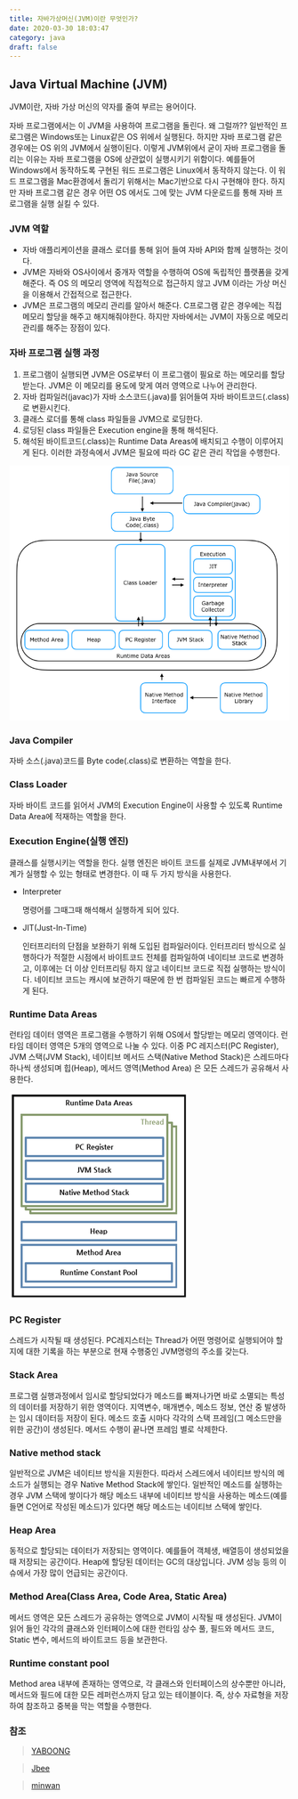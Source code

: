 ```yaml
---
title: 자바가상머신(JVM)이란 무엇인가?
date: 2020-03-30 18:03:47
category: java
draft: false
---
```


## Java Virtual Machine (JVM)
JVM이란, 자바 가상 머신의 약자를 줄여 부르는 용어이다.

자바 프로그램에서는 이 JVM을 사용하여 프로그램을 돌린다. 왜 그럴까??
일반적인 프로그램은 Windows또는 Linux같은 OS 위에서 실행된다. 하지만 자바 프로그램 같은 경우에는 OS 위의 JVM에서 실행이된다. 이렇게 JVM위에서 굳이 자바 프로그램을 돌리는 이유는 자바 프로그램을 OS에 상관없이 실행시키기 위함이다.
예를들어 Windows에서 동작하도록 구현된 워드 프로그램은 Linux에서 동작하지 않는다. 이 워드 프로그램을 Mac환경에서 돌리기 위해서는 Mac기반으로 다시 구현해야 한다. 하지만 자바 프로그램 같은 경우 어떤 OS 에서도 그에 맞는 JVM 다운로드를 통해 자바 프로그램을 실행 실킬 수 있다.

### JVM 역할
- 자바 애플리케이션을 클래스 로더를 통해 읽어 들여 자바 API와 함께 실행하는 것이다.
- JVM은 자바와 OS사이에서 중개자 역할을 수행하여 OS에 독립적인 플랫폼을 갖게 해준다. 즉 OS 의 메모리 영역에 직접적으로 접근하지 않고 JVM 이라는 가상 머신을 이용해서 간접적으로 접근한다.
- JVM은 프로그램의 메모리 관리를 알아서 해준다. C프로그램 같은 경우에는 직접 메모리 할당을 해주고 해지해줘야한다. 하지만 자바에서는 JVM이 자동으로 메모리 관리를 해주는 장점이 있다.

### 자바 프로그램 실행 과정
1. 프로그램이 실행되면 JVM은 OS로부터 이 프로그램이 필요로 하는 메모리를 할당받는다. JVM은 이 메모리를 용도에 맞게 여러 영역으로 나누어 관리한다.
2. 자바 컴파일러(javac)가 자바 소스코드(.java)를 읽어들여 자바 바이트코드(.class)로 변환시킨다.
3. 클래스 로더를 통해 class 파일들을 JVM으로 로딩한다.
4. 로딩된 class 파일들은 Execution engine을 통해 해석된다.
5. 해석된 바이트코드(.class)는 Runtime Data Areas에 배치되고 수행이 이루어지게 된다. 이러한 과정속에서 JVM은 필요에 따라 GC 같은 관리 작업을 수행한다.

![](../../assets/jvm.png)

### Java Compiler
자바 소스(.java)코드를 Byte code(.class)로 변환하는 역할을 한다.

### Class Loader
자바 바이트 코드를 읽어서 JVM의 Execution Engine이 사용할 수 있도록 Runtime Data Area에 적재하는 역할을 한다.

### Execution Engine(실행 엔진)
클래스를 실행시키는 역할을 한다. 실행 엔진은 바이트 코드를 실제로 JVM내부에서 기계가 실행할 수 있는 형태로 변경한다. 이 때 두 가지 방식을 사용한다.
- Interpreter

  명령어를 그때그때 해석해서 실행하게 되어 있다.

- JIT(Just-In-Time)

  인터프리터의 단점을 보완하기 위해 도입된 컴파일러이다. 인터프리터 방식으로 실행하다가 적절한 시점에서 바이트코드 전체를 컴파일하여 네이티브 코드로 변경하고, 이후에는 더 이상 인터프리팅 하지 않고 네이티브 코드로 직접 실행하는 방식이다. 네이티브 코드는 캐시에 보관하기 때문에 한 번 컴파일된 코드는 빠르게 수행하게 된다.

### Runtime Data Areas
런타임 데이터 영역은 프로그램을 수행하기 위해 OS에서 할당받는 메모리 영역이다. 런타임 데이터 영역은 5개의 영역으로 나눌 수 있다. 이중 PC 레지스터(PC Register), JVM 스택(JVM Stack), 네이티브 메서드 스택(Native Method Stack)은 스레드마다 하나씩 생성되며 힙(Heap), 메서드 영역(Method Area) 은 모든 스레드가 공유해서 사용한다.

![](../../assets/runtimearea.png)

### PC Register
스레드가 시작될 때 생성된다. PC레지스터는 Thread가 어떤 명령어로 실행되어야 할지에 대한 기록을 하는 부분으로 현재 수행중인 JVM명령의 주소를 갖는다.

### Stack Area
프로그램 실행과정에서 임시로 할당되었다가 메소드를 빠져나가면 바로 소멸되는 특성의 데이터를 저장하기 위한 영역이다. 지역변수, 매개변수, 메소드 정보, 연산 중 발생하는 임시 데이터등 저장이 된다. 메소드 호출 시마다 각각의 스택 프레임(그 메소드만을 위한 공간)이 생성된다. 메서드 수행이 끝나면 프레임 별로 삭제한다.

### Native method stack
일반적으로 JVM은 네이티브 방식을 지원한다. 따라서 스레드에서 네이티브 방식의 메소드가 실행되는 경우 Native Method Stack에 쌓인다. 일반적인 메소드를 실행하는 경우 JVM 스택에 쌓이다가 해당 메소드 내부에 네이티브 방식을 사용하는 메소드(예를 들면 C언어로 작성된 메소드)가 있다면 해당 메소드는 네이티브 스택에 쌓인다.

### Heap Area
동적으로 할당되는 데이터가 저장되는 영역이다. 예를들어 객체생, 배열등이 생성되었을 때 저장되는 공간이다. Heap에 할당된 데이터는 GC의 대상입니다. JVM 성능 등의 이슈에서 가장 많이 언급되는 공간이다.

### Method Area(Class Area, Code Area, Static Area)
메서드 영역은 모든 스레드가 공유하는 영역으로 JVM이 시작될 때 생성된다. JVM이 읽어 들인 각각의 클래스와 인터페이스에 대한 런타임 상수 풀, 필드와 메서드 코드, Static 변수, 메서드의 바이트코드 등을 보관한다.

### Runtime constant pool
Method area 내부에 존재하는 영역으로, 각 클래스와 인터페이스의 상수뿐만 아니라, 메서드와 필드에 대한 모든 레퍼런스까지 담고 있는 테이블이다. 즉, 상수 자료형을 저장하여 참조하고 중복을 막는 역할을 수행한다.


### 참조
> [YABOONG](https://yaboong.github.io/java/2018/06/09/java-garbage-collection/)

> [Jbee](https://asfirstalways.tistory.com/158)

> [minwan](https://minwan1.github.io/2018/06/06/2018-06-06-Java,JVM/)
